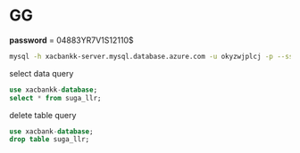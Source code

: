 # GG

**password** = 04883YR7V1S12110$

```bash
mysql -h xacbankk-server.mysql.database.azure.com -u okyzwjplcj -p --ssl-ca=/home/site/wwwroot/DigiCertGlobalRootCA.crt.pem 
```

select data query
```sql
use xacbankk-database;
select * from suga_llr;
```

delete table query
```sql
use xacbank-database;
drop table suga_llr;
```
